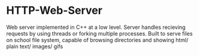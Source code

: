 # HTTP-Web-Server
Web server implemented in C++ at a low level. Server handles recieving requests by using threads or forking multiple processes. Built to serve files on school file system, capable of browsing directories and showing html/ plain text/ images/ gifs  
